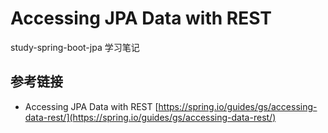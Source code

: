 # Accessing JPA Data with REST #
study-spring-boot-jpa 学习笔记

## 参考链接 ##
- Accessing JPA Data with REST [https://spring.io/guides/gs/accessing-data-rest/](https://spring.io/guides/gs/accessing-data-rest/)